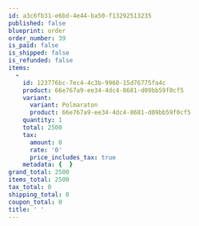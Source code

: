 ```yaml
---
id: a3c6fb31-e6bd-4e44-ba50-f13292513235
published: false
blueprint: order
order_number: 39
is_paid: false
is_shipped: false
is_refunded: false
items:
  -
    id: 123776bc-7ec4-4c3b-9960-15d76775fa4c
    product: 66e767a9-ee34-4dc4-8681-d09bb59f0cf5
    variant:
      variant: Polmaraton
      product: 66e767a9-ee34-4dc4-8681-d09bb59f0cf5
    quantity: 1
    total: 2500
    tax:
      amount: 0
      rate: '0'
      price_includes_tax: true
    metadata: {  }
grand_total: 2500
items_total: 2500
tax_total: 0
shipping_total: 0
coupon_total: 0
title: ' '
---
```

